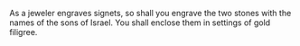 As a jeweler engraves signets, so shall you engrave the two stones with the names of the sons of Israel. You shall enclose them in settings of gold filigree.

